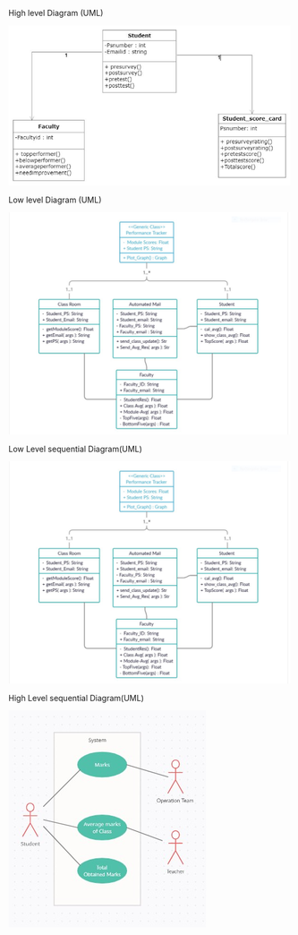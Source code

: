 High level Diagram (UML)


![alt text](https://github.com/99003655/AppliedSDLC_C4/blob/main/2_Design/Software_Design%20(1).jpg)


Low level Diagram (UML)


![alt text](https://github.com/99003655/AppliedSDLC_C4/blob/main/2_Design/LowLevel.jpg)


Low Level sequential Diagram(UML)


![alt text](https://github.com/99003655/AppliedSDLC_C4/blob/main/2_Design/LowLevel.jpg)

High Level sequential Diagram(UML)


![alt text](https://github.com/99003655/AppliedSDLC_C4/blob/main/2_Design/use_case%20(1).jpg)


